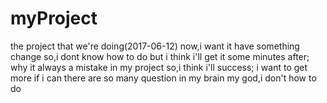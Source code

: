 # myProject
the project that we're doing(2017-06-12)
now,i want it have something change
so,i dont know how to do
but i think i'll get it some minutes after;
why it always  a mistake in my project
so,i think i'll success;
i want to get more if i can
there are so many question in my brain
my god,i don't how to do
